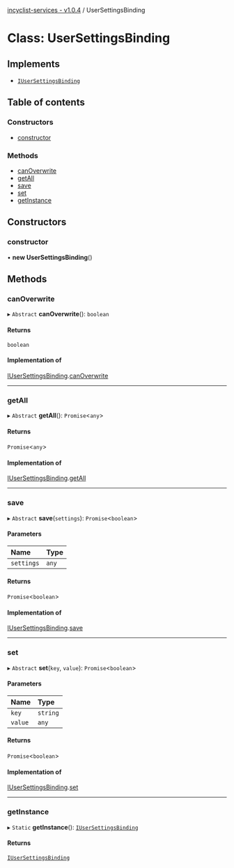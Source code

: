 [incyclist-services - v1.0.4](../README.md) / UserSettingsBinding

# Class: UserSettingsBinding

## Implements

- [`IUserSettingsBinding`](../interfaces/IUserSettingsBinding.md)

## Table of contents

### Constructors

- [constructor](UserSettingsBinding.md#constructor)

### Methods

- [canOverwrite](UserSettingsBinding.md#canoverwrite)
- [getAll](UserSettingsBinding.md#getall)
- [save](UserSettingsBinding.md#save)
- [set](UserSettingsBinding.md#set)
- [getInstance](UserSettingsBinding.md#getinstance)

## Constructors

### constructor

• **new UserSettingsBinding**()

## Methods

### canOverwrite

▸ `Abstract` **canOverwrite**(): `boolean`

#### Returns

`boolean`

#### Implementation of

[IUserSettingsBinding](../interfaces/IUserSettingsBinding.md).[canOverwrite](../interfaces/IUserSettingsBinding.md#canoverwrite)

___

### getAll

▸ `Abstract` **getAll**(): `Promise`<`any`\>

#### Returns

`Promise`<`any`\>

#### Implementation of

[IUserSettingsBinding](../interfaces/IUserSettingsBinding.md).[getAll](../interfaces/IUserSettingsBinding.md#getall)

___

### save

▸ `Abstract` **save**(`settings`): `Promise`<`boolean`\>

#### Parameters

| Name | Type |
| :------ | :------ |
| `settings` | `any` |

#### Returns

`Promise`<`boolean`\>

#### Implementation of

[IUserSettingsBinding](../interfaces/IUserSettingsBinding.md).[save](../interfaces/IUserSettingsBinding.md#save)

___

### set

▸ `Abstract` **set**(`key`, `value`): `Promise`<`boolean`\>

#### Parameters

| Name | Type |
| :------ | :------ |
| `key` | `string` |
| `value` | `any` |

#### Returns

`Promise`<`boolean`\>

#### Implementation of

[IUserSettingsBinding](../interfaces/IUserSettingsBinding.md).[set](../interfaces/IUserSettingsBinding.md#set)

___

### getInstance

▸ `Static` **getInstance**(): [`IUserSettingsBinding`](../interfaces/IUserSettingsBinding.md)

#### Returns

[`IUserSettingsBinding`](../interfaces/IUserSettingsBinding.md)
